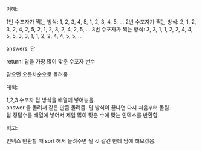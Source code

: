 이해: 

1번 수포자가 찍는 방식: 1, 2, 3, 4, 5, 1, 2, 3, 4, 5, ...
2번 수포자가 찍는 방식: 2, 1, 2, 3, 2, 4, 2, 5, 2, 1, 2, 3, 2, 4, 2, 5, ...
3번 수포자가 찍는 방식: 3, 3, 1, 1, 2, 2, 4, 4, 5, 5, 3, 3, 1, 1, 2, 2, 4, 4, 5, 5, ...

answers: 답

return: 답을 가장 많이 맞춘 수포자 번수

같으면 오름차순으로 돌려줌

계획:

1,2,3 수포자 답 방식을 배열에 넣어놓음.  
answer 을 돌려서 같은 만큼 돌려줌. 답 방식이 끝나면 다시 처음부터 돌림.  
답 정답수를 배열에 넣어서 제일 많이 맞춘 수에 맞는 인덱스를 반환함.

회고:

인덱스 반환할 때 sort 해서 돌려주면 될 것 같긴 한데 담에 해보겠음.
